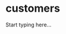 # customers

<include from="Snippets-PortalAPI.md" element-id="snippet-header" />

Start typing here...